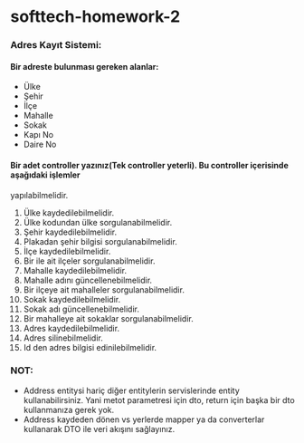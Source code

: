 # softtech-homework-2

### Adres Kayıt Sistemi: 

#### Bir adreste bulunması gereken alanlar: 

- Ülke
- Şehir
- İlçe
- Mahalle
- Sokak
- Kapı No
- Daire No

#### Bir adet controller yazınız(Tek controller yeterli). Bu controller içerisinde aşağıdaki işlemler
yapılabilmelidir. 

1. Ülke kaydedilebilmelidir.
2. Ülke kodundan ülke sorgulanabilmelidir.
3. Şehir kaydedilebilmelidir.
4. Plakadan şehir bilgisi sorgulanabilmelidir.
5. İlçe kaydedilebilmelidir.
6. Bir ile ait ilçeler sorgulanabilmelidir.
7. Mahalle kaydedilebilmelidir.
8. Mahalle adını güncellenebilmelidir.
9. Bir ilçeye ait mahalleler sorgulanabilmelidir.
10. Sokak kaydedilebilmelidir.
11. Sokak adı güncellenebilmelidir.
12. Bir mahalleye ait sokaklar sorgulanabilmelidir.
13. Adres kaydedilebilmelidir.
14. Adres silinebilmelidir.
15. Id den adres bilgisi edinilebilmelidir.

### NOT: 

- Address entitysi hariç diğer entitylerin servislerinde entity kullanabilirsiniz. Yani metot
parametresi için dto, return için başka bir dto kullanmanıza gerek yok.
- Address kaydeden dönen vs yerlerde mapper ya da converterlar kullanarak DTO ile veri akışını
sağlayınız. 
